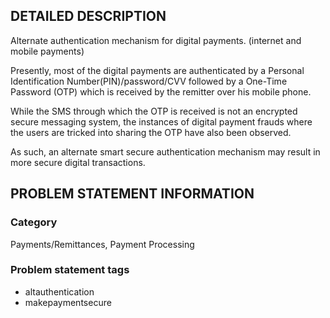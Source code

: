 ## DETAILED DESCRIPTION

Alternate authentication mechanism for digital payments. (internet and mobile payments)


Presently, most of the digital payments are authenticated by a Personal Identification Number(PIN)/password/CVV 
followed by a One-Time Password (OTP) which is received by the remitter over his mobile phone. 

While the SMS through which the OTP is received is not an encrypted secure messaging system, 
the instances of digital payment frauds where the users are tricked into sharing the OTP have also been observed. 

As such, an alternate smart secure authentication mechanism may result in more secure digital transactions.


## PROBLEM STATEMENT INFORMATION

### Category
Payments/Remittances, Payment Processing

### Problem statement tags
  - altauthentication  
  - makepaymentsecure

